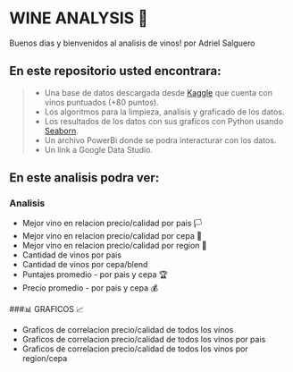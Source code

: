 # WINE ANALYSIS 🍷

Buenos dias y bienvenidos al analisis de vinos! 
por Adriel Salguero


## En este repositorio usted encontrara:

 > - Una base de datos descargada desde [Kaggle](https://www.kaggle.com/zynicide/wine-reviews "Kaggle") que cuenta con vinos puntuados (+80 puntos).
 > - Los algoritmos para la limpieza, analisis y graficado de los datos.
 > - Los resultados de los datos con sus graficos con Python usando [Seaborn](https://seaborn.pydata.org/ "Seaborn").
 > - Un archivo PowerBi donde se podra interacturar con los datos.
 > - Un link a Google Data Studio.


## En este analisis podra ver: 

### Analisis
* Mejor vino en relacion precio/calidad por pais 🏳️
* Mejor vino en relacion precio/calidad por cepa 🍇
* Mejor vino en relacion precio/calidad por region 📍
* Cantidad de vinos por pais
* Cantidad de vinos por cepa/blend
* Puntajes promedio - por pais y cepa 🏆
* Precio promedio - por pais y cepa 💰


###📊 GRAFICOS 📈
* Graficos de correlacion precio/calidad de todos los vinos
* Graficos de correlacion precio/calidad de todos los vinos por pais 
* Graficos de correlacion precio/calidad de todos los vinos por region/cepa

